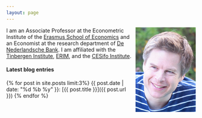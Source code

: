 ```yaml
---
layout: page
---  
```


<img src="/pics/And.png" style="float:right;margin:0 0px 0px 10px">

I am an Associate Professor at the Econometric Institute of the [Erasmus School of Economics](http://www.eur.nl/ese) and an Economist at the research department of [De Nederlandsche Bank](http://www.dnb.nl). I am affiliated with
the [Tinbergen Institute](http://www.tinbergen.nl), [ERIM](http://www.erim.eur.nl), and the [CESifo Institute](http://www.cesifo-group.de).


#### Latest blog entries

 {% for post in site.posts limit:3%}
 {{ post.date | date: "%d %b %y" }}:
 [{{ post.title }}]({{ post.url }})
 {% endfor %}
